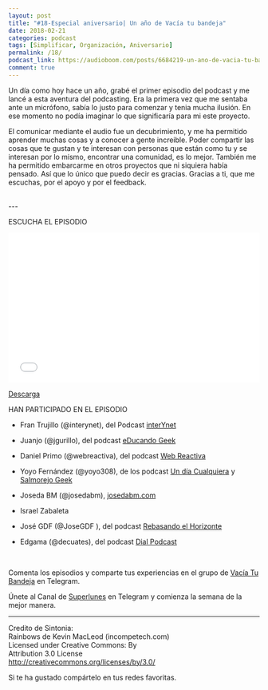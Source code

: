 ```yaml
---
layout: post 
title: "#18-Especial aniversario| Un año de Vacía tu bandeja" 
date: 2018-02-21
categories: podcast
tags: [Simplificar, Organización, Aniversario]
permalink: /18/
podcast_link: https://audioboom.com/posts/6684219-un-ano-de-vacia-tu-bandeja.mp3
comment: true
---
```


Un día como hoy hace un año, grabé el primer episodio del podcast y me lancé a esta aventura del podcasting. Era la primera vez que me sentaba ante un micrófono, sabía lo justo para comenzar y tenia mucha ilusión. En ese momento no podía imaginar lo que significaría para mi este proyecto. 

El comunicar  mediante el audio fue un decubrimiento, y me ha permitido aprender muchas cosas y a conocer a gente increible. Poder compartir las cosas que te gustan y te interesan con personas que están como tu y se interesan por lo mismo, encontrar una comunidad, es lo mejor. También me ha permitido embarcarme en otros proyectos que ni siquiera había pensado. Así que lo único que puedo decir es gracias. Gracias a ti, que me escuchas, por el apoyo y por el feedback. 


<br>
---

ESCUCHA EL EPISODIO  

 <iframe width="100%" height="300" style="background-color:transparent; display:block; padding: 0; max-width: 700px;" frameborder="0" allowtransparency="allowtransparency" scrolling="no" src="//embeds.audioboom.com/posts/6684219-un-ano-de-vacia-tu-bandeja/embed/v4?eid=AQAAAObNjVo7_mUA" title="Audioboom player"></iframe>
 
 
[Descarga][mp3]


HAN PARTICIPADO EN EL EPISODIO



- Fran Trujillo (@interynet), del Podcast [interYnet](http://www.ivoox.com/podcast-interynet_fg_f133744_filtro_1.xml)

- Juanjo (@jgurillo), del podcast [eDucando Geek](http://www.ivoox.com/educando-geek_fg_f1289274_filtro_1.xml)

- Daniel Primo (@webreactiva), del podcast [Web Reactiva](http://www.ivoox.com/web-reactiva-programacion-desarrollo-web_fg_f1454279_filtro_1.xml)

- Yoyo Fernández (@yoyo308), de los podcast [Un día Cualquiera](http://www.ivoox.com/un-dia-cualquiera_fg_f1302207_filtro_1.xml) y [Salmorejo Geek](http://www.ivoox.com/salmorejo-geek_fg_f1206500_filtro_1.xml)

- Joseda BM (@josedabm), [josedabm.com](https://josedabm.com/)

- Israel Zabaleta

- José GDF (@JoseGDF ), del podcast [Rebasando el Horizonte](http://www.ivoox.com/rebasando-horizonte_fg_f1404041_filtro_1.xml)

- Edgama (@decuates), del podcast [Dial Podcast](https://www.ivoox.com/escuchar-dial-podcast_nq_48126_1.html)

<BR>


Comenta los episodios y comparte tus experiencias en el grupo de [Vacía Tu Bandeja](https://t.me/vaciatubandeja) en Telegram.  

Únete al Canal de [Superlunes](https://t.me/superlunes) en Telegram y comienza la semana de la mejor manera.  


- - -



Credito de Sintonia:  
    Rainbows de Kevin MacLeod (incompetech.com)  
        Licensed under Creative Commons: By  
        Attribution 3.0 License  
           http://creativecommons.org/licenses/by/3.0/  


Si te ha gustado compártelo en tus redes favoritas.  

[Spreaker]: https://www.spreaker.com/show/2177636
[Ivoox]: http://www.ivoox.com/podcast-vacia-tu-bandeja_sq_f1388960_1.html
[Itunes]: https://itunes.apple.com/es/podcast/vac%C3%ADa-tu-bandeja/id1212390900?mt=2
[Podkas]: http://www.podkas.com/directorio/vacia-tu-bandeja-de-lormez16/
[Telegram]: http://t.me/Vaciatubandeja
[BuJo]: http://t.me/miBulletJournal
[mp3]: https://audioboom.com/posts/6684219-un-ano-de-vacia-tu-bandeja.mp3
